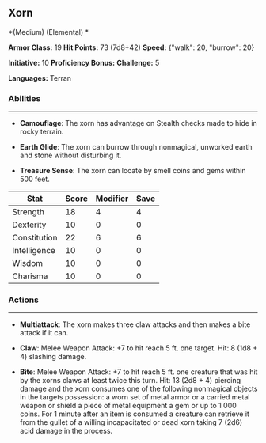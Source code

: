 ## Xorn
*(Medium) (Elemental) *

**Armor Class:** 19
**Hit Points:** 73 (7d8+42)
**Speed:** {"walk": 20, "burrow": 20}

**Initiative:** 10
**Proficiency Bonus:**
**Challenge:** 5

**Languages:** Terran

### Abilities
 --- 
- **Camouflage**: The xorn has advantage on Stealth checks made to hide in rocky terrain.

- **Earth Glide**: The xorn can burrow through nonmagical, unworked earth and stone without disturbing it.

- **Treasure Sense**: The xorn can locate by smell coins and gems within 500 feet.



| Stat | Score | Modifier | Save |
| ---- | ---- | ---- | ---- |
| Strength | 18 | 4 | 4 |
| Dexterity | 10 | 0 | 0 |
| Constitution | 22 | 6 | 6 |
| Intelligence | 10 | 0 | 0 |
| Wisdom | 10 | 0 | 0 |
| Charisma | 10 | 0 | 0 |

### Actions
 --- 
- **Multiattack**: The xorn makes three claw attacks and then makes a bite attack if it can.

- **Claw**: Melee Weapon Attack: +7 to hit  reach 5 ft.  one target. Hit: 8 (1d8 + 4) slashing damage.

- **Bite**: Melee Weapon Attack: +7 to hit  reach 5 ft.  one creature that was hit by the xorns claws at least twice this turn. Hit: 13 (2d8 + 4) piercing damage  and the xorn consumes one of the following nonmagical objects in the targets possession: a worn set of metal armor or a carried metal weapon or shield  a piece of metal equipment  a gem  or up to 1 000 coins. For 1 minute after an item is consumed  a creature can retrieve it from the gullet of a willing  incapacitated  or dead xorn  taking 7 (2d6) acid damage in the process.

